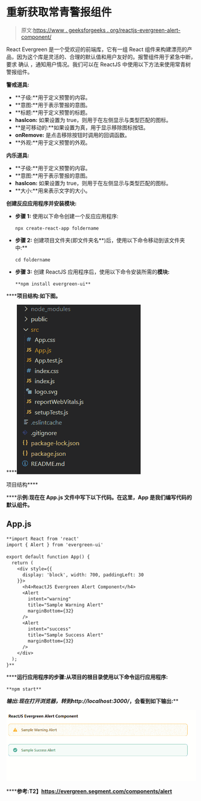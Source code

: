 # 重新获取常青警报组件

> 原文:[https://www . geeksforgeeks . org/reactjs-evergreen-alert-component/](https://www.geeksforgeeks.org/reactjs-evergreen-alert-component/)

React Evergreen 是一个受欢迎的前端库，它有一组 React 组件来构建漂亮的产品，因为这个库是灵活的、合理的默认值和用户友好的。报警组件用于紧急中断，要求 确认 ，通知用户情况。我们可以在 ReactJS 中使用以下方法来使用常青树警报组件。

**警戒道具:**

*   **子级:**用于定义预警的内容。
*   **意图:**用于表示警报的意图。
*   **标题:**用于定义预警的标题。
*   **hasIcon:** 如果设置为 true，则用于在左侧显示与类型匹配的图标。
*   **是可移动的:**如果设置为真，用于显示移除图标按钮。
*   **onRemove:** 是点击移除按钮时调用的回调函数。
*   **外观:**用于定义预警的外观。

**内乐道具:**

*   **子级:**用于定义预警的内容。
*   **意图:**用于表示警报的意图。
*   **hasIcon:** 如果设置为 true，则用于在左侧显示与类型匹配的图标。
*   **大小:**用来表示文字的大小。

**创建反应应用程序并安装模块:**

*   **步骤 1:** 使用以下命令创建一个反应应用程序:

    ```
    npx create-react-app foldername
    ```

*   **步骤 2:** 创建项目文件夹(即文件夹名**)后，使用以下命令移动到该文件夹中:**

    ```
    cd foldername
    ```

*   **步骤 3:** 创建 ReactJS 应用程序后，使用以下命令安装所需的****模块:****

    ```
    **npm install evergreen-ui**
    ```

******项目结构:**如下图。****

****![](img/f04ae0d8b722a9fff0bd9bd138b29c23.png)

项目结构**** 

******示例:**现在在 **App.js** 文件中写下以下代码。在这里，App 是我们编写代码的默认组件。****

## ****App.js****

```
**import React from 'react'
import { Alert } from 'evergreen-ui'

export default function App() {
  return (
    <div style={{
      display: 'block', width: 700, paddingLeft: 30
    }}>
      <h4>ReactJS Evergreen Alert Component</h4>
      <Alert
        intent="warning"
        title="Sample Warning Alert"
        marginBottom={32}
      />
      <Alert
        intent="success"
        title="Sample Success Alert"
        marginBottom={32}
      />
    </div>
  );
}**
```

******运行应用程序的步骤:**从项目的根目录使用以下命令运行应用程序:****

```
**npm start**
```

******输出:**现在打开浏览器，转到***http://localhost:3000/***，会看到如下输出:****

****![](img/43e688338ff357b23e106d04fc30c02c.png)****

******参考:**T2】https://evergreen.segment.com/components/alert****